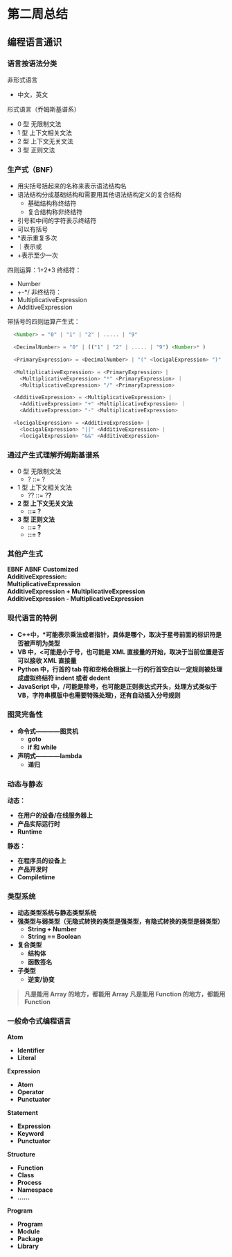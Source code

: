# 第二周总结

## 编程语言通识

### 语言按语法分类

非形式语言

- 中文，英文

形式语言（乔姆斯基谱系）

- 0 型 无限制文法
- 1 型 上下文相关文法
- 2 型 上下文无关文法
- 3 型 正则文法

### 生产式（BNF）

- 用尖括号括起来的名称来表示语法结构名
- 语法结构分成基础结构和需要用其他语法结构定义的复合结构
  - 基础结构称终结符
  - 复合结构称非终结符
- 引号和中间的字符表示终结符
- 可以有括号
- \*表示重复多次
- ｜表示或
- +表示至少一次

四则运算：1+2\*3
终结符：

- Number
- +-\*/
  非终结符：
- MultiplicativeExpression
- AdditiveExpression

带括号的四则运算产生式：

```javascript
  <Number> = "0" | "1" | "2" | ..... | "9"

  <DecimalNumber> = "0" | (("1" | "2" | ..... | "9") <Number>* )

  <PrimaryExpression> = <DecimalNumber> | "(" <locigalExpression> ")"

  <MultiplicativeExpression> = <PrimaryExpression> |
    <MultiplicativeExpression> "*" <PrimaryExpression> ｜
    <MultiplicativeExpression> "/" <PrimaryExpression>

  <AdditiveExpression> = <MultiplicativeExpression> |
    <AdditiveExpression> "+" <MultiplicativeExpression> ｜
    <AdditiveExpression> "-" <MultiplicativeExpression>

  <locigalExpression> = <AdditiveExpression> |
    <locigalExpression> "||" <AdditiveExpression> |
    <locigalExpression> "&&" <AdditiveExpression>
```

### 通过产生式理解乔姆斯基谱系

- 0 型 无限制文法
  - ? ::= ?
- 1 型 上下文相关文法
  - ?<A>? ::= ?<B>?
- 2 型 上下文无关文法
  - <A> ::= ?
- 3 型 正则文法
  - <A> ::= <A> ?
  - <A> ::= ? <A>

### 其他产生式

EBNF ABNF Customized  
AdditiveExpression:  
 MultiplicativeExpression  
 AdditiveExpression + MultiplicativeExpression  
 AdditiveExpression - MultiplicativeExpression

### 现代语言的特例

- C++中，\*可能表示乘法或者指针，具体是哪个，取决于星号前面的标识符是否被声明为类型
- VB 中，<可能是小于号，也可能是 XML 直接量的开始，取决于当前位置是否可以接收 XML 直接量
- Python 中，行首的 tab 符和空格会根据上一行的行首空白以一定规则被处理成虚拟终结符 indent 或者 dedent
- JavaScript 中，/可能是除号，也可能是正则表达式开头，处理方式类似于 VB，字符串模版中也需要特殊处理}，还有自动插入分号规则

### 图灵完备性

- 命令式————图灵机
  - goto
  - if 和 while
- 声明式————lambda
  - 递归

### 动态与静态

动态：

- 在用户的设备/在线服务器上
- 产品实际运行时
- Runtime

静态：

- 在程序员的设备上
- 产品开发时
- Compiletime

### 类型系统

- 动态类型系统与静态类型系统
- 强类型与弱类型（无隐式转换的类型是强类型，有隐式转换的类型是弱类型）
  - String + Number
  - String == Boolean
- 复合类型
  - 结构体
  - 函数签名
- 子类型
  - 逆变/协变

> 凡是能用 Array<Parent> 的地方，都能用 Array<Child>
> 凡是能用 Function<Child> 的地方，都能用 Function<Parent>

### 一般命令式编程语言

Atom

- Identifier
- Literal

Expression

- Atom
- Operator
- Punctuator

Statement

- Expression
- Keyword
- Punctuator

Structure

- Function
- Class
- Process
- Namespace
- ......

Program

- Program
- Module
- Package
- Library
